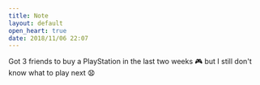 ```yaml
---
title: Note
layout: default
open_heart: true
date: 2018/11/06 22:07
---
```


Got 3 friends to buy a PlayStation in the last two weeks 🎮 but I still don't know what to play next 😧
